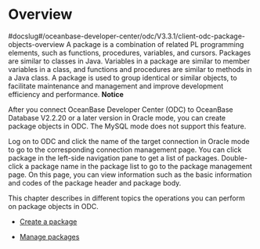Overview 
=============================
#docslug#/oceanbase-developer-center/odc/V3.3.1/client-odc-package-objects-overview
A package is a combination of related PL programming elements, such as functions, procedures, variables, and cursors. Packages are similar to classes in Java. Variables in a package are similar to member variables in a class, and functions and procedures are similar to methods in a Java class. A package is used to group identical or similar objects, to facilitate maintenance and management and improve development efficiency and performance. 
**Notice**



After you connect OceanBase Developer Center (ODC) to OceanBase Database V2.2.20 or a later version in Oracle mode, you can create package objects in ODC. The MySQL mode does not support this feature.

Log on to ODC and click the name of the target connection in Oracle mode to go to the corresponding connection management page. You can click package in the left-side navigation pane to get a list of packages. Double-click a package name in the package list to go to the package management page. On this page, you can view information such as the basic information and codes of the package header and package body. 

This chapter describes in different topics the operations you can perform on package objects in ODC.

* [Create a package](../6.client-odc-package-objects/2.client-odc-create-a-program-package.md)

  

* [Manage packages](../6.client-odc-package-objects/3.client-odc-manage-program-packages.md)

  



